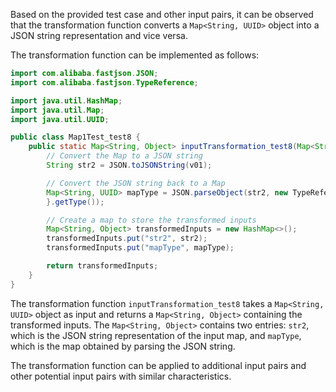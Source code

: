 Based on the provided test case and other input pairs, it can be observed that the transformation function converts a `Map<String, UUID>` object into a JSON string representation and vice versa.

The transformation function can be implemented as follows:

```java
import com.alibaba.fastjson.JSON;
import com.alibaba.fastjson.TypeReference;

import java.util.HashMap;
import java.util.Map;
import java.util.UUID;

public class Map1Test_test8 {
    public static Map<String, Object> inputTransformation_test8(Map<String, UUID> v01) {
        // Convert the Map to a JSON string
        String str2 = JSON.toJSONString(v01);

        // Convert the JSON string back to a Map
        Map<String, UUID> mapType = JSON.parseObject(str2, new TypeReference<Map<String, UUID>>() {
        }.getType());

        // Create a map to store the transformed inputs
        Map<String, Object> transformedInputs = new HashMap<>();
        transformedInputs.put("str2", str2);
        transformedInputs.put("mapType", mapType);

        return transformedInputs;
    }
}
```

The transformation function `inputTransformation_test8` takes a `Map<String, UUID>` object as input and returns a `Map<String, Object>` containing the transformed inputs. The `Map<String, Object>` contains two entries: `str2`, which is the JSON string representation of the input map, and `mapType`, which is the map obtained by parsing the JSON string.

The transformation function can be applied to additional input pairs and other potential input pairs with similar characteristics.